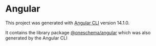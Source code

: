 # Angular

This project was generated with [Angular CLI](https://github.com/angular/angular-cli) version 14.1.0.

It contains the library package [@oneschema/angular](https://github.com/oneschema/sdk/tree/main/packages/angular/projects/oneschema) which was also generated by the Angular CLI
